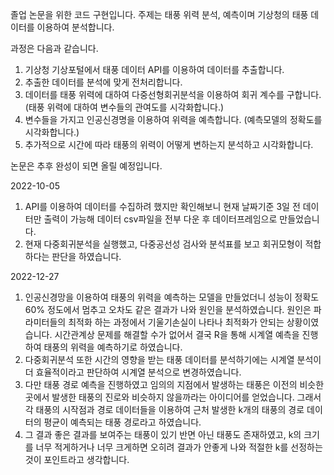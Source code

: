 졸업 논문을 위한 코드 구현입니다. 주제는 태풍 위력 분석, 예측이며 기상청의 태풍 데이터를 이용하여 분석합니다.

과정은 다음과 같습니다.  

1. 기상청 기상포털에서 태풍 데이터 API를 이용하여 데이터를 추출합니다.
2. 추출한 데이터를 분석에 맞게 전처리합니다. 
3. 데이터를 태풍 위력에 대하여 다중선형회귀분석을 이용하여 회귀 계수를 구합니다. (태풍 위력에 대하여 변수들의 관여도를 시각화합니다.)
4. 변수들을 가지고 인공신경명을 이용하여 위력을 예측합니다. (예측모델의 정확도를 시각화합니다.)
5. 추가적으로 시간에 따라 태풍의 위력이 어떻게 변하는지 분석하고 시각화합니다.

논문은 추후 완성이 되면 올릴 예정입니다.


2022-10-05 
1. API를 이용하여 데이터를 수집하려 했지만 확인해보니 현재 날짜기준 3일 전 데이터만 출력이 가능해 데이터 csv파일을 전부 다운 후 데이터프레임으로 만들었습니다.
2. 현재 다중회귀분석을 실행했고, 다중공선성 검사와 분석표를 보고 회귀모형이 적합하다는 판단을 하였습니다.

2022-12-27

1. 인공신경망을 이용하여 태풍의 위력을 예측하는 모델을 만들었더니 성능이 정확도 60% 정도에서 멈추고 오차도 같은 결과가 나와 원인을 분석하였습니다. 원인은 파라미터들의 최적화 하는 과정에서 기울기손실이 나타나 최적화가 안되는 상황이였습니다. 시간관계상 문제를 해결할 수가 없어서 결국 R을 통해 시계열 예측을 진행하여 태풍의 위력을 예측하기로 하였습니다.
2. 다중회귀분석 또한 시간의 영향을 받는 태풍 데이터를 분석하기에는 시계열 분석이 더 효율적이라고 판단하여 시계열 분석으로 변경하였습니다.
3. 다만 태풍 경로 예측을 진행하였고 임의의 지점에서 발생하는 태풍은 이전의 비슷한 곳에서 발생한 태풍의 진로와 비슷하지 않을까라는 아이디어를 얻었습니다. 그래서 각 태풍의 시작점과 경로 데이터들을 이용하여 근처 발생한 k개의 태풍의 경로 데이터의 평균이 예측되는 태풍 경로라고 하였습니다. 
4. 그 결과 좋은 결과를 보여주는 태풍이 있기 반면 아닌 태풍도 존재하였고, k의 크기를 너무 적게하거나 너무 크게하면 오히려 결과가 안좋게 나와 적절한 k를 선정하는것이 포인트라고 생각합니다.
